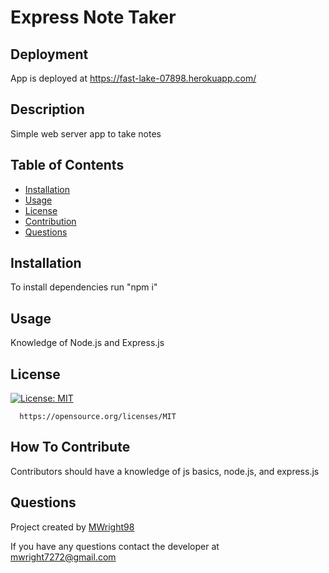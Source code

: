 # Express Note Taker

  ## Deployment
  App is deployed at https://fast-lake-07898.herokuapp.com/

  ## Description
  Simple web server app to take notes

  ## Table of Contents
  - [Installation](#installation)
  - [Usage](#usage)
  - [License](#license)
  - [Contribution](#how-to-contribute)
  - [Questions](#questions)

  ## Installation
  To install dependencies run "npm i"

  ## Usage
  Knowledge of Node.js and Express.js
  

  ## License
  [![License: MIT](https://img.shields.io/badge/License-MIT-yellow.svg)](https://opensource.org/licenses/MIT)
      
      https://opensource.org/licenses/MIT

  ## How To Contribute
  Contributors should have a knowledge of js basics, node.js, and express.js

  ## Questions
  Project created by [MWright98](https://github.com/MWright98)

  
  If you have any questions contact the developer at mwright7272@gmail.com
